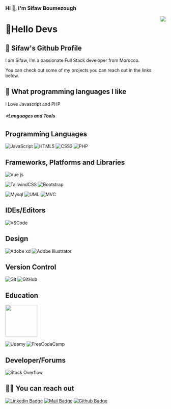 ### Hi 👋, I'm Sifaw Boumezough


<!--
**sifawboumezough/sifawboumezough** is a ✨ _special_ ✨ repository because its `README.md` (this file) appears on your GitHub profile.
-->



<img align='right' src="https://github-readme-stats.vercel.app/api?username=sifawboumezough&show_icons=true&theme=dracula">
<!-- <img align="right" src="https://github-readme-stats.vercel.app/api/top-langs/?username=sifawboumezough&show_icons=true&theme=dracula" /> -->

# 🚀Hello Devs

## 🍊 Sifaw's Github Profile
I am Sifaw, I’m a passionate Full Stack developer from Morocco.
<!-- I'm also a content creator influencer/Mentor on social media sharing tips and resources for learning how to code. -->
You can check out some of my projects you can reach out in the links below.  

## 💫 What programming languages I like

I Love Javascript and PHP  
<h5>⭐️Languages and Tools</h5>

## Programming Languages
![JavaScript](https://img.shields.io/badge/JavaScript-323330?style=for-the-badge&logo=javascript&logoColor=F7DF1E)
![HTML5](https://img.shields.io/badge/html5-%23E34F26.svg?style=for-the-badge&logo=html5&logoColor=white)
![CSS3](https://img.shields.io/badge/css3-%231572B6.svg?style=for-the-badge&logo=css3&logoColor=white)
![PHP](https://img.shields.io/badge/PHP-777BB4?style=for-the-badge&logo=php&logoColor=white)
## Frameworks, Platforms and Libraries
<!-- ![React js](https://img.shields.io/badge/React.js-blue?style=for-the-badge&logo=react.js&logoColor=blue) -->
![Vue js](https://img.shields.io/badge/Vue.js-35495E?style=for-the-badge&logo=vue.js&logoColor=4FC08D)
<!-- ![SASS](https://img.shields.io/badge/SASS-hotpink.svg?style=for-the-badge&logo=SASS&logoColor=white) -->
![TailwindCSS](https://img.shields.io/badge/tailwindcss-%2338B2AC.svg?style=for-the-badge&logo=tailwind-css&logoColor=white)
![Bootstrap](https://img.shields.io/badge/bootstrap-blueviolet.svg?style=for-the-badge&logo=bootstrap&logoColor=white)
<!-- ![Material](https://img.shields.io/badge/Material-ui-0081CB.svg?style=for-the-badge&logo=material-ui&logoColor=white) -->
![Mysql](https://img.shields.io/badge/Mysql-blue.svg?style=for-the-badge&logo=Mysql&logoColor=white)
![UML](https://img.shields.io/badge/UML-red.svg?style=for-the-badge&logo=UML&logoColor=white)
![MVC](https://img.shields.io/badge/MVC-lightgrey.svg?style=for-the-badge&logo=MVC&logoColor=white)
<!-- ![React](https://img.shields.io/badge/-React-black?style=flat-square&logo=react)
![Redux](https://img.shields.io/badge/-Redux-black?style=flat-square&logo=Redux) 
![webpack](https://badges.aleen42.com/src/webpack.svg)
![npm](https://badges.aleen42.com/src/npm.svg) -->
## IDEs/Editors
![VSCode](https://img.shields.io/badge/VSCode-007ACC?style=for-the-badge&logo=visual-studio-code&logoColor=white)
<!-- ![Visual Studio](https://img.shields.io/badge/VisualStudio-5C2D91.svg?style=for-the-badge&logo=visual-studio&logoColor=white) -->
## Design
<!-- ![Figma](https://img.shields.io/badge/figma-orange?style=for-the-badge&logo=figma&logoColor=white) -->
![Adobe xd](https://img.shields.io/badge/Adobe-xd-31A8FF?style=for-the-badge&logo=Adobexd&logoColor=white)
![Adobe Illustrator](https://img.shields.io/badge/Adobe-Illustrator-31A8FF?style=for-the-badge&logo=Adobe-Adobe-Illustrator&logoColor=white)
<!-- ![Canva](https://img.shields.io/badge/Canva-%2300C4CC.svg?style=for-the-badge&logo=Canva&logoColor=white) -->
## Version Control
![Git](https://img.shields.io/badge/-Git-black?style=for-the-badge&logo=git)
![GitHub](https://img.shields.io/badge/-GitHub-black?style=for-the-badge&logo=github)
<!-- ![GitLab](https://img.shields.io/badge/-GitLab-black?style=flat-square&logo=gitlab)
![Bash](https://img.shields.io/badge/-Bash-black?style=flat-square&logo=gnu-bash) -->
## Education

<div>
   <a href='https://youcode.ma/'>
     <img src='https://avatars.githubusercontent.com/u/77738171?s=200&v=4' style='width:100px'>
  </a>
</div>

![Udemy](https://img.shields.io/badge/Udemy-%23EA5252.svg?style=for-the-badge&logo=Udemy&logoColor=white)
![FreeCodeCamp](https://img.shields.io/badge/Freecodecamp-%23123.svg?&style=for-the-badge&logo=freecodecamp&logoColor=green)
<!-- ![edX](https://img.shields.io/badge/edX-%2302262B.svg?style=for-the-badge&logo=edX&logoColor=white) -->
## Developer/Forums
![Stack Overflow](https://img.shields.io/badge/-Stackoverflow-FE7A16?style=for-the-badge&logo=stack-overflow&logoColor=white)
<!-- ![CodePen](https://img.shields.io/badge/Codepen-000000?style=for-the-badge&logo=codepen&logoColor=white) -->
<!-- // Work/Jobs -->
<!-- ![Upwork](https://img.shields.io/badge/UpWork-6FDA44?style=for-the-badge&logo=Upwork&logoColor=white) -->
<!-- ![Behance](https://img.shields.io/badge/Behance-1769ff?style=for-the-badge&logo=behance&logoColor=white) -->

<!-- (hosting)![AWS](https://img.shields.io/badge/AWS-%23FF9900.svg?style=for-the-badge&logo=amazon-aws&logoColor=white) -->
<!-- ![Firebase](https://img.shields.io/badge/firebase-%23039BE5.svg?style=for-the-badge&logo=firebase) -->


<!-- ## 📃 Latest IG Posts ![instagram](https://badges.aleen42.com/src/instagram.svg)  -->

<!-- BLOG-POST-LIST:START -->
<!-- - [What projects should i build as a frontend developer? ](https://www.instagram.com/p/CSCG9qvjIeN/)
- [Did you ever asked yourself how much JS should i knew as a frontend developer ?](https://www.instagram.com/p/CRwEstCjVvf/)
- [Should a frontend developer know DS&A ?](https://www.instagram.com/p/CRgnp-AjBd5/) -->

<!-- BLOG-POST-LIST:END -->

## 🤙🏻 You can reach out

[![Linkedin Badge](https://img.shields.io/badge/linkedin-%230077B5.svg?&style=for-the-badge&logo=linkedin&logoColor=white)](https://www.linkedin.com/in/sifaw-boumezough-041981232/)
[![Mail Badge](https://img.shields.io/badge/email-c14438?style=for-the-badge&logo=Gmail&logoColor=white&link=mailto:sifawboumezough9@gmail.com)](mailto:sifawboumezough9@gmail.com)
[![Github Badge](https://img.shields.io/badge/github-333?style=for-the-badge&logo=github&logoColor=white)](https://github.com/sifawboumezough)  


